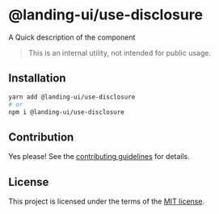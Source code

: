 # @landing-ui/use-disclosure

A Quick description of the component

> This is an internal utility, not intended for public usage.

## Installation

```sh
yarn add @landing-ui/use-disclosure
# or
npm i @landing-ui/use-disclosure
```

## Contribution

Yes please! See the
[contributing guidelines](https://github.com/PanagiotisPitsikoulis/landing.ui/blob/master/CONTRIBUTING.md)
for details.

## License

This project is licensed under the terms of the
[MIT license](https://github.com/PanagiotisPitsikoulis/landing.ui/blob/master/LICENSE).
